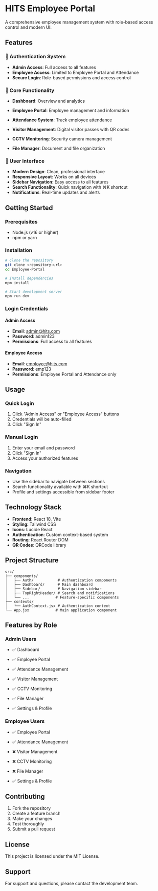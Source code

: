 # HITS Employee Portal

A comprehensive employee management system with role-based access control and modern UI.

## Features

### 🔐 Authentication System
- **Admin Access**: Full access to all features
- **Employee Access**: Limited to Employee Portal and Attendance
- **Secure Login**: Role-based permissions and access control

### 🎯 Core Functionality
- **Dashboard**: Overview and analytics
- **Employee Portal**: Employee management and information
- **Attendance System**: Track employee attendance
- **Visitor Management**: Digital visitor passes with QR codes

- **CCTV Monitoring**: Security camera management
- **File Manager**: Document and file organization

### 🎨 User Interface
- **Modern Design**: Clean, professional interface
- **Responsive Layout**: Works on all devices
- **Sidebar Navigation**: Easy access to all features
- **Search Functionality**: Quick navigation with ⌘K shortcut
- **Notifications**: Real-time updates and alerts

## Getting Started

### Prerequisites
- Node.js (v16 or higher)
- npm or yarn

### Installation
```bash
# Clone the repository
git clone <repository-url>
cd Employee-Portal

# Install dependencies
npm install

# Start development server
npm run dev
```

### Login Credentials

#### Admin Access
- **Email**: admin@hits.com
- **Password**: admin123
- **Permissions**: Full access to all features

#### Employee Access
- **Email**: employee@hits.com
- **Password**: emp123
- **Permissions**: Employee Portal and Attendance only

## Usage

### Quick Login
1. Click "Admin Access" or "Employee Access" buttons
2. Credentials will be auto-filled
3. Click "Sign In"

### Manual Login
1. Enter your email and password
2. Click "Sign In"
3. Access your authorized features

### Navigation
- Use the sidebar to navigate between sections
- Search functionality available with ⌘K shortcut
- Profile and settings accessible from sidebar footer

## Technology Stack

- **Frontend**: React 18, Vite
- **Styling**: Tailwind CSS
- **Icons**: Lucide React
- **Authentication**: Custom context-based system
- **Routing**: React Router DOM
- **QR Codes**: QRCode library

## Project Structure

```
src/
├── components/
│   ├── Auth/           # Authentication components
│   ├── Dashboard/      # Main dashboard
│   ├── Sidebar/        # Navigation sidebar
│   ├── TopRightHeader/ # Search and notifications
│   └── ...            # Feature-specific components
├── contexts/
│   └── AuthContext.jsx # Authentication context
└── App.jsx            # Main application component
```

## Features by Role

### Admin Users
- ✅ Dashboard
- ✅ Employee Portal
- ✅ Attendance Management
- ✅ Visitor Management

- ✅ CCTV Monitoring

- ✅ File Manager
- ✅ Settings & Profile

### Employee Users
- ✅ Employee Portal
- ✅ Attendance Management
- ❌ Visitor Management

- ❌ CCTV Monitoring

- ❌ File Manager
- ✅ Settings & Profile

## Contributing

1. Fork the repository
2. Create a feature branch
3. Make your changes
4. Test thoroughly
5. Submit a pull request

## License

This project is licensed under the MIT License.

## Support

For support and questions, please contact the development team.
